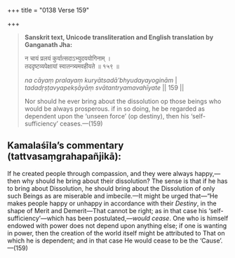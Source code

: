 +++
title = "0138 Verse 159"

+++
> **Sanskrit text, Unicode transliteration and English translation by Ganganath Jha:** 
>
> न चायं प्रलयं कुर्यात्सदाऽभ्युदययोगिनाम् ।  
> तददृष्टव्यपेक्षायां स्वातन्त्र्यमवहीयते ॥ १५९ ॥ 
>
> *na cāyaṃ pralayaṃ kuryātsadā'bhyudayayoginām* \|  
> *tadadṛṣṭavyapekṣāyāṃ svātantryamavahīyate* \|\| 159 \|\| 
>
> Nor should he ever bring about the dissolution op those beings who would be always prosperous. if in so doing, he be regarded as dependent upon the ‘unseen force’ (op destiny), then his ‘self-sufficiency’ ceases.—(159)



## Kamalaśīla’s commentary (tattvasaṃgrahapañjikā):

If he created people through compassion, and they were always happy,—then why should he bring about their dissolution? The sense is that if he has to bring about Dissolution, he should bring about the Dissolution of only such Beings as are miserable and imbecile.—It might be urged that—“He makes people happy or unhappy in accordance with their *Destiny*, in the shape of Merit and Demerit—That cannot be right; as in that case his ‘self-sufficiency’—which has been postulated,—*would cease*. One who is himself endowed with power does not depend upon anything else; if one is wanting in power, then the creation of the world itself might be attributed to That on which he is dependent; and in that case He would cease to be the ‘Cause’.—(159)


